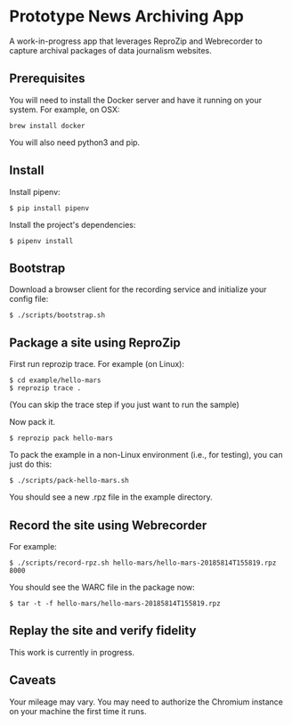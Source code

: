 # Prototype News Archiving App

A work-in-progress app that leverages ReproZip and Webrecorder to capture archival packages of data journalism websites.

## Prerequisites

You will need to install the Docker server and have it running on your system. For example, on OSX:

```
brew install docker
```

You will also need python3 and pip.

## Install

Install pipenv:

```
$ pip install pipenv
```

Install the project's dependencies:

```
$ pipenv install
```

## Bootstrap

Download a browser client for the recording service and initialize your config file:

```
$ ./scripts/bootstrap.sh
```

## Package a site using ReproZip

First run reprozip trace. For example (on Linux):

```
$ cd example/hello-mars
$ reprozip trace .
```

(You can skip the trace step if you just want to run the sample)

Now pack it.

```
$ reprozip pack hello-mars
```

To pack the example in a non-Linux environment (i.e., for testing),
you can just do this:

```
$ ./scripts/pack-hello-mars.sh
```
You should see a new .rpz file in the example directory.


## Record the site using Webrecorder

For example:

```
$ ./scripts/record-rpz.sh hello-mars/hello-mars-20185814T155819.rpz 8000
```

You should see the WARC file in the package now:

```
$ tar -t -f hello-mars/hello-mars-20185814T155819.rpz
```

## Replay the site and verify fidelity

This work is currently in progress.

## Caveats

Your mileage may vary. You may need to authorize the Chromium instance on your machine the first time it runs.
